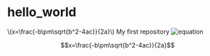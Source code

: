 <script type="text/x-mathjax-config"> 
MathJax.Hub.Config({ 
showProcessingMessages: false, 
tex2jax: { inlineMath: [['$','$'],['\\(','\\)']] }, 
TeX: { equationNumbers: {autoNumber: "AMS"} } 
}); 
</script> 
<script type="text/javascript" src="https://cdnjs.cloudflare.com/ajax/libs/mathjax/2.7.0/MathJax.js?config=TeX-AMS-MML_HTMLorMML"></script> 
<script type="text/javascript" src="lib/marked/lib/marked.js"></script> 

# hello_world
\\(x=\frac{-b\pm\sqrt{b^2-4ac}}{2a}\\)
My first repository
![equation](http://latex.codecogs.com/gif.latex?\frac{5+4+(2-3-(6+\frac{4}{5}))}{3(6-2)(2-7)}})


$$x=\frac{-b\pm\sqrt{b^2-4ac}}{2a}$$
